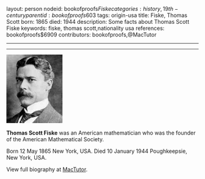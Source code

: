 layout: person
nodeid: bookofproofs$Fiske
categories: history,19th-century
parentid: bookofproofs$603
tags: origin-usa
title: Fiske, Thomas Scott
born: 1865
died: 1944
description: Some facts about Thomas Scott Fiske
keywords: fiske, thomas scott,nationality usa
references: bookofproofs$6909
contributors: bookofproofs,@MacTutor

---


---

![Fiske.jpg](https://github.com/bookofproofs/bookofproofs.github.io/blob/main/_sources/_assets/images/portraits/Fiske.jpg?raw=true)

**Thomas Scott Fiske** was an American mathematician who was the founder of the American Mathematical Society.

Born 12 May 1865 New York, USA. Died 10 January 1944 Poughkeepsie, New York, USA.


View full biography at [MacTutor](https://mathshistory.st-andrews.ac.uk/Biographies/Fiske/).